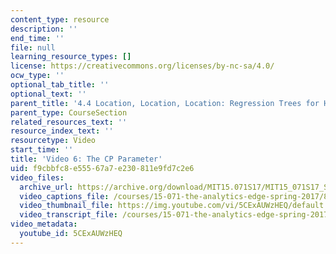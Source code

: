 ```yaml
---
content_type: resource
description: ''
end_time: ''
file: null
learning_resource_types: []
license: https://creativecommons.org/licenses/by-nc-sa/4.0/
ocw_type: ''
optional_tab_title: ''
optional_text: ''
parent_title: '4.4 Location, Location, Location: Regression Trees for Housing Data  (Recitation)'
parent_type: CourseSection
related_resources_text: ''
resource_index_text: ''
resourcetype: Video
start_time: ''
title: 'Video 6: The CP Parameter'
uid: f9cbbfc8-e555-67a7-e230-811e9fd7c2e6
video_files:
  archive_url: https://archive.org/download/MIT15.071S17/MIT15_071S17_Session_4.4.07_300k.mp4
  video_captions_file: /courses/15-071-the-analytics-edge-spring-2017/8808bdd4620054feb6b91863c4bd4563_5CExAUWzHEQ.vtt
  video_thumbnail_file: https://img.youtube.com/vi/5CExAUWzHEQ/default.jpg
  video_transcript_file: /courses/15-071-the-analytics-edge-spring-2017/bc784b8d2ed8cadb18b6e89fdcb3fd75_5CExAUWzHEQ.pdf
video_metadata:
  youtube_id: 5CExAUWzHEQ
---
```

